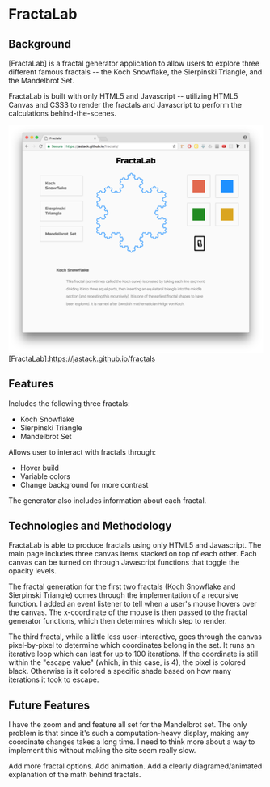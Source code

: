 # FractaLab

## Background

[FractaLab] is a fractal generator application to allow users to explore three different famous fractals -- the Koch Snowflake, the Sierpinski Triangle, and the Mandelbrot Set.

FractaLab is built with only HTML5 and Javascript -- utilizing HTML5 Canvas and CSS3 to render the fractals and Javascript to perform the calculations behind-the-scenes.

![Main Page](docs/mainpage.png)
[FractaLab]:https://jastack.github.io/fractals

## Features

Includes the following three fractals:
  * Koch Snowflake
  * Sierpinski Triangle
  * Mandelbrot Set

Allows user to interact with fractals through:  
  * Hover build
  * Variable colors
  * Change background for more contrast

The generator also includes information about each fractal.


## Technologies and Methodology

FractaLab is able to produce fractals using only HTML5 and Javascript. The main page includes three canvas items stacked on top of each other. Each canvas can be turned on through Javascript functions that toggle the opacity levels.

The fractal generation for the first two fractals (Koch Snowflake and Sierpinski Triangle) comes through the implementation of a recursive function. I added an event listener to tell when a user's mouse hovers over the canvas. The x-coordinate of the mouse is then passed to the fractal generator functions, which then determines which step to render.

The third fractal, while a little less user-interactive, goes through the canvas pixel-by-pixel to determine which coordinates belong in the set. It runs an iterative loop which can last for up to 100 iterations. If the coordinate is still within the "escape value" (which, in this case, is 4), the pixel is colored black. Otherwise is it colored a specific shade based on how many iterations it took to escape.


## Future Features

I have the zoom and and feature all set for the Mandelbrot set. The only problem is that since it's such a computation-heavy display, making any coordinate changes takes a long time. I need to think more about a way to implement this without making the site seem really slow.

Add more fractal options. Add animation. Add a clearly diagramed/animated explanation of the math behind fractals.
